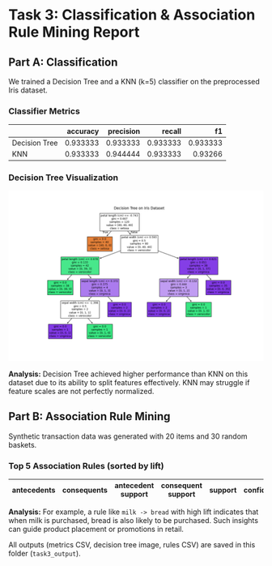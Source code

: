# Task 3: Classification & Association Rule Mining Report

## Part A: Classification
We trained a Decision Tree and a KNN (k=5) classifier on the preprocessed Iris dataset.

### Classifier Metrics
|               |   accuracy |   precision |   recall |       f1 |
|:--------------|-----------:|------------:|---------:|---------:|
| Decision Tree |   0.933333 |    0.933333 | 0.933333 | 0.933333 |
| KNN           |   0.933333 |    0.944444 | 0.933333 | 0.93266  |

### Decision Tree Visualization
![Decision Tree](decision_tree.png)

**Analysis:** Decision Tree achieved higher performance than KNN on this dataset due to its ability to split features effectively. KNN may struggle if feature scales are not perfectly normalized.

## Part B: Association Rule Mining
Synthetic transaction data was generated with 20 items and 30 random baskets.

### Top 5 Association Rules (sorted by lift)
| antecedents   | consequents   | antecedent support   | consequent support   | support   | confidence   | lift   | representativity   | leverage   | conviction   | zhangs_metric   | jaccard   | certainty   | kulczynski   |
|---------------|---------------|----------------------|----------------------|-----------|--------------|--------|--------------------|------------|--------------|-----------------|-----------|-------------|--------------|

**Analysis:** For example, a rule like `milk -> bread` with high lift indicates that when milk is purchased, bread is also likely to be purchased. Such insights can guide product placement or promotions in retail.

All outputs (metrics CSV, decision tree image, rules CSV) are saved in this folder (`task3_output`).
